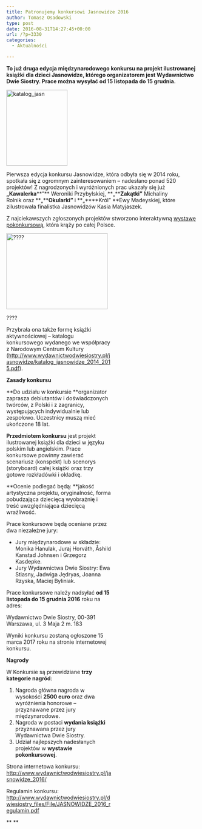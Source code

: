 ```yaml
---
title: Patronujemy konkursowi Jasnowidze 2016
author: Tomasz Osadowski
type: post
date: 2016-08-31T14:27:45+00:00
url: /?p=3330
categories:
  - Aktualności

---
```

**To już druga edycja międzynarodowego konkursu na projekt ilustrowanej książki dla dzieci Jasnowidze, którego organizatorem jest Wydawnictwo Dwie Siostry. Prace można wysyłać od 15 listopada do 15 grudnia.**

<img class="alignnone size-medium wp-image-3331" src="http://www.ibby.pl/wp-content/uploads/2016/08/katalog_jasn-161x200.jpg" alt="katalog_jasn" width="161" height="200" srcset="http://www.ibby.pl/wp-content/uploads/2016/08/katalog_jasn-161x200.jpg 161w, http://www.ibby.pl/wp-content/uploads/2016/08/katalog_jasn-80x100.jpg 80w, http://www.ibby.pl/wp-content/uploads/2016/08/katalog_jasn-768x954.jpg 768w, http://www.ibby.pl/wp-content/uploads/2016/08/katalog_jasn-483x600.jpg 483w, http://www.ibby.pl/wp-content/uploads/2016/08/katalog_jasn.jpg 857w" sizes="(max-width: 161px) 100vw, 161px" />

Pierwsza edycja konkursu Jasnowidze, która odbyła się w 2014 roku, spotkała się z ogromnym zainteresowaniem – nadesłano ponad 520 projektów! Z nagrodzonych i wyróżnionych prac ukazały się już **„Kawalerka****”** Weroniki Przybylskiej, **„****Zakątki”** Michaliny Rolnik oraz **„****Okularki”** i **„****Król” **Ewy Madeyskiej, które zilustrowała finalistka Jasnowidzów Kasia Matyjaszek.

Z najciekawszych zgłoszonych projektów stworzono interaktywną <a href="http://www.wydawnictwodwiesiostry.pl/dwiesiostry_files/File/dla%20bibliotekarzy/Wystawa_Jasnowidze_-_opis.pdf" target="_blank">wystawę pokonkursową</a>, która krąży po całej Polsce.

<div id="attachment_3333" style="width: 277px" class="wp-caption alignnone">
  <img class="size-medium wp-image-3333" src="http://www.ibby.pl/wp-content/uploads/2016/08/stadion-jasnowidzę-267x200.jpg" alt="????" width="267" height="200" srcset="http://www.ibby.pl/wp-content/uploads/2016/08/stadion-jasnowidzę-267x200.jpg 267w, http://www.ibby.pl/wp-content/uploads/2016/08/stadion-jasnowidzę-133x100.jpg 133w, http://www.ibby.pl/wp-content/uploads/2016/08/stadion-jasnowidzę.jpg 709w" sizes="(max-width: 267px) 100vw, 267px" />
  
  <p class="wp-caption-text">
    ????
  

Przybrała ona także formę książki aktywnościowej – katalogu konkursowego wydanego we współpracy z Narodowym Centrum Kultury (<a href="http://www.wydawnictwodwiesiostry.pl/jasnowidze/katalog_jasnowidze_2014_2015.pdf" target="_blank">http://www.wydawnictwodwiesiostry.pl/jasnowidze/katalog_jasnowidze_2014_2015.pdf</a>).

 

**Zasady konkursu**

**Do udziału w konkursie **organizator zaprasza debiutantów i doświadczonych twórców, z Polski i z zagranicy, występujących indywidualnie lub zespołowo. Uczestnicy muszą mieć ukończone 18 lat.

**Przedmiotem konkursu** jest projekt ilustrowanej książki dla dzieci w języku polskim lub angielskim. Prace konkursowe powinny zawierać scenariusz (konspekt) lub scenorys (storyboard) całej książki oraz trzy gotowe rozkładówki i okładkę.

**Ocenie podlegać będą: **jakość artystyczna projektu, oryginalność, forma pobudzająca dziecięcą wyobraźnię i treść uwzględniająca dziecięcą wrażliwość.

Prace konkursowe będą oceniane przez dwa niezależne jury:

  * Jury międzynarodowe w składzie: Monika Hanulak, Juraj Horváth, Åshild Kanstad Johnsen i Grzegorz Kasdepke.
  * Jury Wydawnictwa Dwie Siostry: Ewa Stiasny, Jadwiga Jędryas, Joanna Rzyska, Maciej Byliniak.

Prace konkursowe należy nadsyłać **od 15 listopada do 15 grudnia 2016** roku na adres:

Wydawnictwo Dwie Siostry, 00-391 Warszawa, ul. 3 Maja 2 m. 183

Wyniki konkursu zostaną ogłoszone 15 marca 2017 roku na stronie internetowej konkursu.

**Nagrody**
  
W Konkursie są przewidziane **trzy kategorie nagród**:

  1. Nagroda główna nagroda w wysokości **2500 euro** oraz dwa wyróżnienia honorowe – przyznawane przez jury międzynarodowe.
  2. Nagroda w postaci **wydania książki** przyznawana przez jury Wydawnictwa Dwie Siostry.
  3. Udział najlepszych nadesłanych projektów w **wystawie pokonkursowej**.

Strona internetowa konkursu: <a href="http://www.wydawnictwodwiesiostry.pl/jasnowidze_2016/" target="_blank">http://www.wydawnictwodwiesiostry.pl/jasnowidze_2016/</a>

Regulamin konkursu:  <a href="http://www.wydawnictwodwiesiostry.pl/dwiesiostry_files/File/JASNOWIDZE_2016_regulamin.pdf" target="_blank">http://www.wydawnictwodwiesiostry.pl/dwiesiostry_files/File/JASNOWIDZE_2016_regulamin.pdf</a>

** **

 
